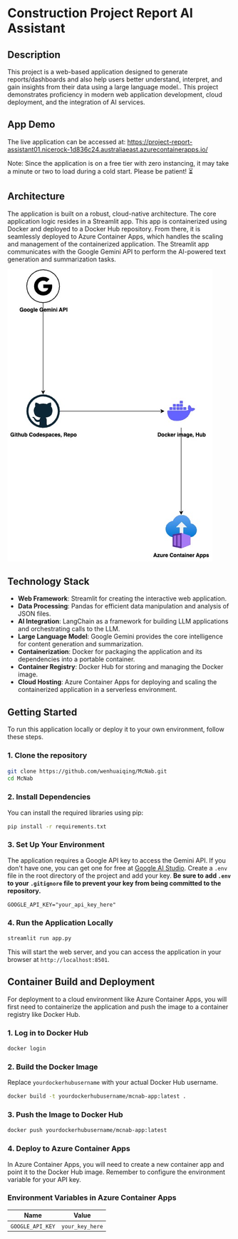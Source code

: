 # Construction Project Report AI Assistant

## Description

This project is a web-based application designed to generate reports/dashboards and also help users better understand, interpret, and gain insights from their data using a large language model.. This project demonstrates proficiency in modern web application development, cloud deployment, and the integration of AI services.

## App Demo

The live application can be accessed at:
https://project-report-assistant01.nicerock-1d836c24.australiaeast.azurecontainerapps.io/

Note: Since the application is on a free tier with zero instancing, it may take a minute or two to load during a cold start. Please be patient! ⏳

## Architecture

The application is built on a robust, cloud-native architecture. The core application logic resides in a Streamlit app. This app is containerized using Docker and deployed to a Docker Hub repository. From there, it is seamlessly deployed to Azure Container Apps, which handles the scaling and management of the containerized application. The Streamlit app communicates with the Google Gemini API to perform the AI-powered text generation and summarization tasks.

![Architecture](Architecture.jpg)

## Technology Stack

- **Web Framework**: Streamlit for creating the interactive web application.
- **Data Processing**: Pandas for efficient data manipulation and analysis of JSON files.
- **AI Integration**: LangChain as a framework for building LLM applications and orchestrating calls to the LLM.
- **Large Language Model**: Google Gemini provides the core intelligence for content generation and summarization.
- **Containerization**: Docker for packaging the application and its dependencies into a portable container.
- **Container Registry**: Docker Hub for storing and managing the Docker image.
- **Cloud Hosting**: Azure Container Apps for deploying and scaling the containerized application in a serverless environment.

## Getting Started

To run this application locally or deploy it to your own environment, follow these steps.

### 1. Clone the repository

```bash
git clone https://github.com/wenhuaiqing/McNab.git
cd McNab
```

### 2. Install Dependencies

You can install the required libraries using pip:

```bash
pip install -r requirements.txt
```

### 3. Set Up Your Environment

The application requires a Google API key to access the Gemini API. If you don't have one, you can get one for free at [Google AI Studio](https://aistudio.google.com/app/apikey). Create a `.env` file in the root directory of the project and add your key. **Be sure to add `.env` to your `.gitignore` file to prevent your key from being committed to the repository.**

```
GOOGLE_API_KEY="your_api_key_here"
```

### 4. Run the Application Locally

```bash
streamlit run app.py
```

This will start the web server, and you can access the application in your browser at `http://localhost:8501`.

## Container Build and Deployment

For deployment to a cloud environment like Azure Container Apps, you will first need to containerize the application and push the image to a container registry like Docker Hub.

### 1. Log in to Docker Hub

```bash
docker login
```

### 2. Build the Docker Image

Replace `yourdockerhubusername` with your actual Docker Hub username.

```bash
docker build -t yourdockerhubusername/mcnab-app:latest .
```

### 3. Push the Image to Docker Hub

```bash
docker push yourdockerhubusername/mcnab-app:latest
```

### 4. Deploy to Azure Container Apps

In Azure Container Apps, you will need to create a new container app and point it to the Docker Hub image. Remember to configure the environment variable for your API key.

### Environment Variables in Azure Container Apps

| Name | Value |
|------|-------|
| `GOOGLE_API_KEY` | `your_key_here` |
